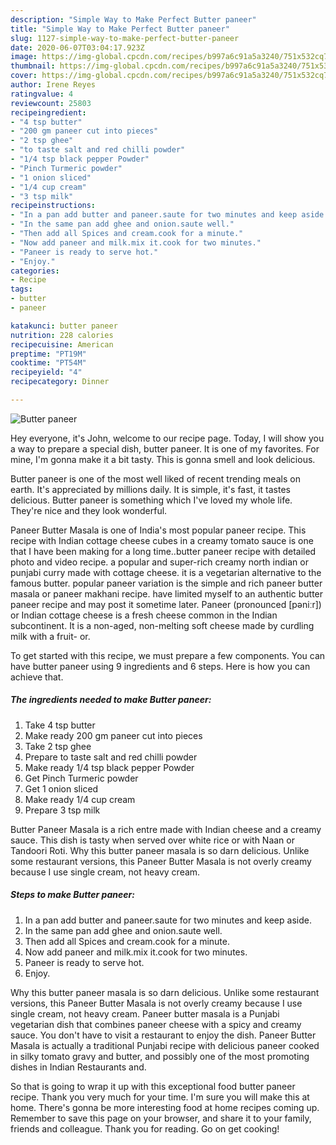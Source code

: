 ```yaml
---
description: "Simple Way to Make Perfect Butter paneer"
title: "Simple Way to Make Perfect Butter paneer"
slug: 1127-simple-way-to-make-perfect-butter-paneer
date: 2020-06-07T03:04:17.923Z
image: https://img-global.cpcdn.com/recipes/b997a6c91a5a3240/751x532cq70/butter-paneer-recipe-main-photo.jpg
thumbnail: https://img-global.cpcdn.com/recipes/b997a6c91a5a3240/751x532cq70/butter-paneer-recipe-main-photo.jpg
cover: https://img-global.cpcdn.com/recipes/b997a6c91a5a3240/751x532cq70/butter-paneer-recipe-main-photo.jpg
author: Irene Reyes
ratingvalue: 4
reviewcount: 25803
recipeingredient:
- "4 tsp butter"
- "200 gm paneer cut into pieces"
- "2 tsp ghee"
- "to taste salt and red chilli powder"
- "1/4 tsp black pepper Powder"
- "Pinch Turmeric powder"
- "1 onion sliced"
- "1/4 cup cream"
- "3 tsp milk"
recipeinstructions:
- "In a pan add butter and paneer.saute for two minutes and keep aside."
- "In the same pan add ghee and onion.saute well."
- "Then add all Spices and cream.cook for a minute."
- "Now add paneer and milk.mix it.cook for two minutes."
- "Paneer is ready to serve hot."
- "Enjoy."
categories:
- Recipe
tags:
- butter
- paneer

katakunci: butter paneer 
nutrition: 228 calories
recipecuisine: American
preptime: "PT19M"
cooktime: "PT54M"
recipeyield: "4"
recipecategory: Dinner

---
```



![Butter paneer](https://img-global.cpcdn.com/recipes/b997a6c91a5a3240/751x532cq70/butter-paneer-recipe-main-photo.jpg)

Hey everyone, it's John, welcome to our recipe page. Today, I will show you a way to prepare a special dish, butter paneer. It is one of my favorites. For mine, I'm gonna make it a bit tasty. This is gonna smell and look delicious.

Butter paneer is one of the most well liked of recent trending meals on earth. It's appreciated by millions daily. It is simple, it's fast, it tastes delicious. Butter paneer is something which I've loved my whole life. They're nice and they look wonderful.

Paneer Butter Masala is one of India&#39;s most popular paneer recipe. This recipe with Indian cottage cheese cubes in a creamy tomato sauce is one that I have been making for a long time..butter paneer recipe with detailed photo and video recipe. a popular and super-rich creamy north indian or punjabi curry made with cottage cheese. it is a vegetarian alternative to the famous butter. popular paneer variation is the simple and rich paneer butter masala or paneer makhani recipe. have limited myself to an authentic butter paneer recipe and may post it sometime later. Paneer (pronounced [pəniːr]) or Indian cottage cheese is a fresh cheese common in the Indian subcontinent. It is a non-aged, non-melting soft cheese made by curdling milk with a fruit- or.


To get started with this recipe, we must prepare a few components. You can have butter paneer using 9 ingredients and 6 steps. Here is how you can achieve that.

<!--inarticleads1-->

##### The ingredients needed to make Butter paneer:

1. Take 4 tsp butter
1. Make ready 200 gm paneer cut into pieces
1. Take 2 tsp ghee
1. Prepare to taste salt and red chilli powder
1. Make ready 1/4 tsp black pepper Powder
1. Get Pinch Turmeric powder
1. Get 1 onion sliced
1. Make ready 1/4 cup cream
1. Prepare 3 tsp milk


Butter Paneer Masala is a rich entre made with Indian cheese and a creamy sauce. This dish is tasty when served over white rice or with Naan or Tandoori Roti. Why this butter paneer masala is so darn delicious. Unlike some restaurant versions, this Paneer Butter Masala is not overly creamy because I use single cream, not heavy cream. 

<!--inarticleads2-->

##### Steps to make Butter paneer:

1. In a pan add butter and paneer.saute for two minutes and keep aside.
1. In the same pan add ghee and onion.saute well.
1. Then add all Spices and cream.cook for a minute.
1. Now add paneer and milk.mix it.cook for two minutes.
1. Paneer is ready to serve hot.
1. Enjoy.


Why this butter paneer masala is so darn delicious. Unlike some restaurant versions, this Paneer Butter Masala is not overly creamy because I use single cream, not heavy cream. Paneer butter masala is a Punjabi vegetarian dish that combines paneer cheese with a spicy and creamy sauce. You don&#39;t have to visit a restaurant to enjoy the dish. Paneer Butter Masala is actually a traditional Punjabi recipe with delicious paneer cooked in silky tomato gravy and butter, and possibly one of the most promoting dishes in Indian Restaurants and. 

So that is going to wrap it up with this exceptional food butter paneer recipe. Thank you very much for your time. I'm sure you will make this at home. There's gonna be more interesting food at home recipes coming up. Remember to save this page on your browser, and share it to your family, friends and colleague. Thank you for reading. Go on get cooking!
